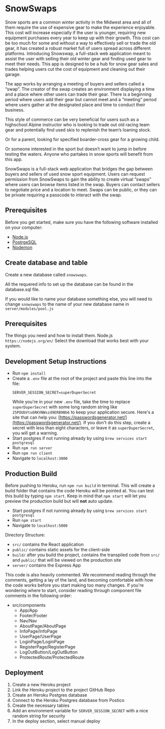 
# SnowSwaps
Snow sports are a common winter activity in the Midwest area and all of them require the use of expensive gear to make the experience enjoyable. 
This cost will increase especially if the user is younger, requiring new equipment purchases every year to keep up with their growth. 
This cost can be too much for some and without a way to effectively sell or trade the old gear, 
it has created a robust market full of users spread across different platforms. 
Introducing Snowswap, a full-stack web application meant to assist the user with selling their old winter gear and finding used gear to meet their needs. 
This app is designed to be a hub for snow gear sales and trades helping users cut the cost of equipment and cleaning out their garage.

The app works by arranging a meeting of buyers and sellers called a “swap”. The creator of the swap creates an environment displaying a 
time and a place where other users can trade their gear. There is a beginning period where users add their gear but cannot meet and a “meeting” 
period where users gather at the designated place and time to conduct their business.

This style of commerce can be very beneficial for users such as a highschool Alpine instructor who is looking to trade out old racing team gear 
and potentially find used skis to replenish the team’s loaning stock.

Or for a parent, looking for specified boarder-cross gear for a growing child. 

Or someone interested in the sport but doesn’t want to jump in before testing the waters.
Anyone who partakes in snow sports will benefit from this app.

SnowSwaps is a full-stack web application that bridges the gap between buyers and sellers of used snow sport equipment.  Users can request permission from SnowSwaps to gain the ability to create virtual “swaps” where users can browse items listed in the swap.  Buyers can contact sellers to negotiate price and a location to meet. Swaps can be public, or they can be private requiring a passcode to interact with the swap.

## Prerequisites

Before you get started, make sure you have the following software installed on your computer:

- [Node.js](https://nodejs.org/en/)
- [PostrgeSQL](https://www.postgresql.org/)
- [Nodemon](https://nodemon.io/)

## Create database and table

Create a new database called `snowswaps`.

All the requered info to set up the database can be found in the database.sql file.

If you would like to name your database something else, you will need to change `snowswaps` to the name of your new database name in `server/modules/pool.js`

## Prerequisites
  The things you need and how to install them.
   Node.js
    `https://nodejs.org/en/`
    Select the download that works best with your system.
    

## Development Setup Instructions

- Run `npm install`
- Create a `.env` file at the root of the project and paste this line into the file:
  ```
  SERVER_SESSION_SECRET=superDuperSecret
  ```
  While you're in your new `.env` file, take the time to replace `superDuperSecret` with some long random string like `25POUbVtx6RKVNWszd9ERB9Bb6` to keep your application secure. Here's a site that can help you: [https://passwordsgenerator.net/](https://passwordsgenerator.net/). If you don't do this step, create a secret with less than eight characters, or leave it as `superDuperSecret`, you will get a warning.
- Start postgres if not running already by using `brew services start postgresql`
- Run `npm run server`
- Run `npm run client`
- Navigate to `localhost:3000`


## Production Build

Before pushing to Heroku, run `npm run build` in terminal. This will create a build folder that contains the code Heroku will be pointed at. You can test this build by typing `npm start`. Keep in mind that `npm start` will let you preview the production build but will **not** auto update.

- Start postgres if not running already by using `brew services start postgresql`
- Run `npm start`
- Navigate to `localhost:5000`

Directory Structure:

- `src/` contains the React application
- `public/` contains static assets for the client-side
- `build/` after you build the project, contains the transpiled code from `src/` and `public/` that will be viewed on the production site
- `server/` contains the Express App

This code is also heavily commented. We recommend reading through the comments, getting a lay of the land, and becoming comfortable with how the code works before you start making too many changes. If you're wondering where to start, consider reading through component file comments in the following order:

- src/components
  - App/App
  - Footer/Footer
  - Nav/Nav
  - AboutPage/AboutPage
  - InfoPage/InfoPage
  - UserPage/UserPage
  - LoginPage/LoginPage
  - RegisterPage/RegisterPage
  - LogOutButton/LogOutButton
  - ProtectedRoute/ProtectedRoute

## Deployment

1. Create a new Heroku project
1. Link the Heroku project to the project GitHub Repo
1. Create an Heroku Postgres database
1. Connect to the Heroku Postgres database from Postico
1. Create the necessary tables
1. Add an environment variable for `SERVER_SESSION_SECRET` with a nice random string for security
1. In the deploy section, select manual deploy

